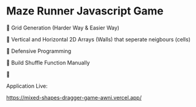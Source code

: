 
# Maze Runner Javascript Game

📌 Grid Generation (Harder Way & Easier Way)

📌 Vertical and Horizontal 2D Arrays (Walls) that seperate neigbours (cells)

📌 Defensive Programming

📌 Build Shuffle Function Manually

📌


Application Live:

https://mixed-shapes-dragger-game-awni.vercel.app/









